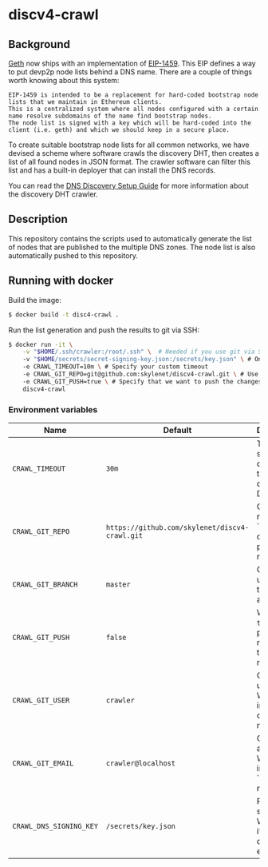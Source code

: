 # discv4-crawl

## Background

[Geth](https://github.com/ethereum/go-ethereum) now ships with an implementation of [EIP-1459](https://eips.ethereum.org/EIPS/eip-1459). This EIP defines a way to put devp2p node lists behind a DNS name. There are a couple of things worth knowing about this system:

    EIP-1459 is intended to be a replacement for hard-coded bootstrap node lists that we maintain in Ethereum clients.
    This is a centralized system where all nodes configured with a certain name resolve subdomains of the name find bootstrap nodes.
    The node list is signed with a key which will be hard-coded into the client (i.e. geth) and which we should keep in a secure place.

To create suitable bootstrap node lists for all common networks, we have devised a scheme where software crawls the discovery DHT, then creates a list of all found nodes in JSON format. The crawler software can filter this list and has a built-in deployer that can install the DNS records.

You can read the [DNS Discovery Setup Guide](https://geth.ethereum.org/docs/developers/dns-discovery-setup) for more information about the discovery DHT crawler.

## Description

This repository contains the scripts used to automatically generate the list of nodes that are published to the multiple DNS zones. The node list is also automatically pushed to this repository.

## Running with docker

Build the image:

```sh
$ docker build -t disc4-crawl .
```

Run the list generation and push the results to git via SSH:

```sh
$ docker run -it \
    -v "$HOME/.ssh/crawler:/root/.ssh" \  # Needed if you use git via SSH
    -v "$HOME/secrets/secret-signing-key.json:/secrets/key.json" \ # Only needed if you want to sign the node lists
    -e CRAWL_TIMEOUT=10m \ # Specify your custom timeout
    -e CRAWL_GIT_REPO=git@github.com:skylenet/discv4-crawl.git \ # Use SSH instead of HTTPS
    -e CRAWL_GIT_PUSH=true \ # Specify that we want to push the changes
    discv4-crawl
```

### Environment variables

Name | Default | Description
-----| ------- | -------
`CRAWL_TIMEOUT` | `30m` | The time spent crawling the discovery DHT
`CRAWL_GIT_REPO` | `https://github.com/skylenet/discv4-crawl.git` | Git repository `used to clone and push the node list
`CRAWL_GIT_BRANCH` | `master` | Git branch used for the fetch and push
`CRAWL_GIT_PUSH` | `false` | When set to `true`, it will push the node lists to the git repository
`CRAWL_GIT_USER` | `crawler` | Git username. Will appear in the commit messages.
`CRAWL_GIT_EMAIL` | `crawler@localhost` | Git email address. Will appear in the `commit messages.
`CRAWL_DNS_SIGNING_KEY` | `/secrets/key.json` | Path to the signing key. Won't sign if the file doesn't exist.
